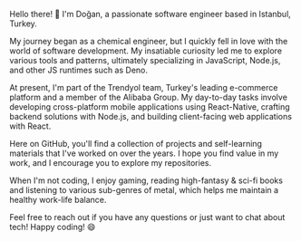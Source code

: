 Hello there! 👋 I'm Doğan, a passionate software engineer based in Istanbul, Turkey.

My journey began as a chemical engineer, but I quickly fell in love with the world of software development. My insatiable curiosity led me to explore various tools and patterns, ultimately specializing in JavaScript, Node.js, and other JS runtimes such as Deno.

At present, I'm part of the Trendyol team, Turkey's leading e-commerce platform and a member of the Alibaba Group. My day-to-day tasks involve developing cross-platform mobile applications using React-Native, crafting backend solutions with Node.js, and building client-facing web applications with React.

Here on GitHub, you'll find a collection of projects and self-learning materials that I've worked on over the years. I hope you find value in my work, and I encourage you to explore my repositories.

When I'm not coding, I enjoy gaming, reading high-fantasy & sci-fi books and listening to various sub-genres of metal, which helps me maintain a healthy work-life balance.

Feel free to reach out if you have any questions or just want to chat about tech! Happy coding! 😄
